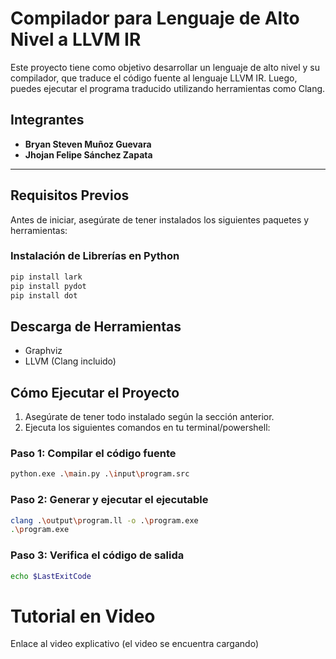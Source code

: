 # Compilador para Lenguaje de Alto Nivel a LLVM IR

Este proyecto tiene como objetivo desarrollar un lenguaje de alto nivel y su compilador, que traduce el código fuente al lenguaje LLVM IR. Luego, puedes ejecutar el programa traducido utilizando herramientas como Clang.

## Integrantes
- **Bryan Steven Muñoz Guevara**
- **Jhojan Felipe Sánchez Zapata**

---

## Requisitos Previos

Antes de iniciar, asegúrate de tener instalados los siguientes paquetes y herramientas:

### Instalación de Librerías en Python
```bash
pip install lark
pip install pydot
pip install dot
``` 
## Descarga de Herramientas

- Graphviz  
- LLVM (Clang incluido)

## Cómo Ejecutar el Proyecto

1. Asegúrate de tener todo instalado según la sección anterior.  
2. Ejecuta los siguientes comandos en tu terminal/powershell:

### Paso 1: Compilar el código fuente
```bash
python.exe .\main.py .\input\program.src
``` 
### Paso 2: Generar y ejecutar el ejecutable
``` bash
clang .\output\program.ll -o .\program.exe
.\program.exe
``` 
### Paso 3: Verifica el código de salida
``` bash
echo $LastExitCode
``` 
# Tutorial en Video

Enlace al video explicativo (el video se encuentra cargando)
